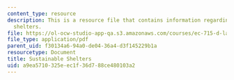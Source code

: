 ```yaml
---
content_type: resource
description: This is a resource file that contains information regarding sustainable
  shelters.
file: https://ol-ocw-studio-app-qa.s3.amazonaws.com/courses/ec-715-d-lab-disseminating-innovations-for-the-common-good-spring-2007/a9ea5710325eec1f36d788ce480103a2_MITEC_715S07_sustnablshltr.pdf
file_type: application/pdf
parent_uid: f30134a6-94a0-de04-36a4-d3f145229b1a
resourcetype: Document
title: Sustainable Shelters
uid: a9ea5710-325e-ec1f-36d7-88ce480103a2
---
```

